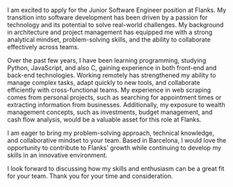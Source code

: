 I am excited to apply for the Junior Software Engineer position at Flanks. My transition into software development has been driven by a passion for technology and its potential to solve real-world challenges. My background in architecture and project management has equipped me with a strong analytical mindset, problem-solving skills, and the ability to collaborate effectively across teams.

Over the past few years, I have been learning programming, studying Python, JavaScript, and also C, gaining experience in both front-end and back-end technologies. Working remotely has strengthened my ability to manage complex tasks, adapt quickly to new tools, and collaborate efficiently with cross-functional teams. My experience in web scraping comes from personal projects, such as searching for appointment times or extracting information from businesses. Additionally, my exposure to wealth management concepts, such as investments, budget management, and cash flow analysis, would be a valuable asset for this role at Flanks. 

I am eager to bring my problem-solving approach, technical knowledge, and collaborative mindset to your team. Based in Barcelona, I would love the opportunity to contribute to Flanks' growth while continuing to develop my skills in an innovative environment.

I look forward to discussing how my skills and enthusiasm can be a great fit for your team. Thank you for your time and consideration.